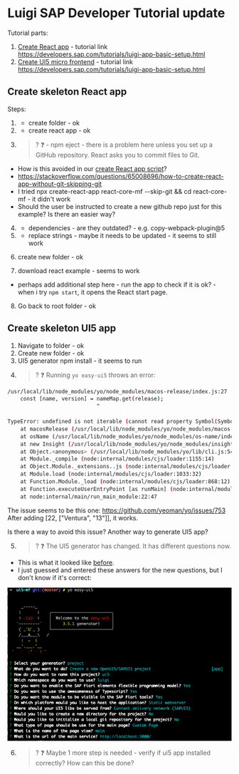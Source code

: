 # Luigi SAP Developer Tutorial update

Tutorial parts:
1. [Create React app](#create-skeleton-react-app) - tutorial link https://developers.sap.com/tutorials/luigi-app-basic-setup.html
2. [Create UI5 micro frontend](#create-skeleton-ui5-app) - tutorial link https://developers.sap.com/tutorials/luigi-app-basic-setup.html 

## Create skeleton React app 

Steps: 

1. - create folder - ok
2. - create react app - ok

3. > ? :question: - npm eject - there is a problem here unless you set up a GitHub repository. React asks you to commit files to Git. 
- How is this avoided in our [create React app script](https://github.com/SAP/luigi/blob/master/scripts/setup/react.sh)? 
- https://stackoverflow.com/questions/65008696/how-to-create-react-app-without-git-skipping-git 
- I tried npx create-react-app react-core-mf --skip-git && cd react-core-mf - it didn't work  
- Should the user be instructed to create a new github repo just for this example? Is there an easier way? 

4. - dependencies - are they outdated? - e.g. copy-webpack-plugin@5

5. - replace strings - maybe it needs to be updated - it seems to still work 

6. create new folder - ok 

7. download react example - seems to work 

- perhaps add additional step here - run the app to check if it is ok? - when i try `npm start`, it opens the React start page.

8. Go back to root folder - ok 

## Create skeleton UI5 app 

1. Navigate to folder - ok
2. Create new folder - ok
3. UI5 generator npm install - it seems to run
4. > ? :question: Running `yo easy-ui5` throws an error: 

```bash
/usr/local/lib/node_modules/yo/node_modules/macos-release/index.js:27
	const [name, version] = nameMap.get(release);
	                        ^

TypeError: undefined is not iterable (cannot read property Symbol(Symbol.iterator))
    at macosRelease (/usr/local/lib/node_modules/yo/node_modules/macos-release/index.js:27:26)
    at osName (/usr/local/lib/node_modules/yo/node_modules/os-name/index.js:21:18)
    at new Insight (/usr/local/lib/node_modules/yo/node_modules/insight/lib/index.js:37:13)
    at Object.<anonymous> (/usr/local/lib/node_modules/yo/lib/cli.js:54:17)
    at Module._compile (node:internal/modules/cjs/loader:1155:14)
    at Object.Module._extensions..js (node:internal/modules/cjs/loader:1209:10)
    at Module.load (node:internal/modules/cjs/loader:1033:32)
    at Function.Module._load (node:internal/modules/cjs/loader:868:12)
    at Function.executeUserEntryPoint [as runMain] (node:internal/modules/run_main:81:12)
    at node:internal/main/run_main_module:22:47
```


The issue seems to be this one: https://github.com/yeoman/yo/issues/753 
After adding  [22, ["Ventura", "13"]], it works. 

Is there a way to avoid this issue? Another way to generate UI5 app? 

5. > ? :question: The UI5 generator has changed. It has different questions now. 
- This is what it looked like [before](https://developers.sap.com/tutorials/luigi-app-basic-setup/jcr:content.github-proxy.1644267916.file/ui5-yo.png). 
- I just guessed and entered these answers for the new questions, but I don't know if it's correct: 

![ui5 screenshot](ui5.png)

6. > ? :question: Maybe 1 more step is needed - verify if ui5 app installed correctly? How can this be done? 